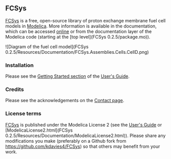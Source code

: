 FCSys
-----

[FCSys] is a free, open-source library of proton exchange membrane fuel cell
models in [Modelica](https://www.modelica.org/).  More information is available
in the documentation, which can be accessed
[online](http://kdavies4.github.com/FCSys) or from the documentation layer of
the Modelica code (starting at the [top level](FCSys 0.2.5/package.mo)).

![Diagram of the fuel cell model](FCSys 0.2.5/Resources/Documentation/FCSys.Assemblies.Cells.CellD.png)

### Installation

Please see the
[Getting Started section](http://kdavies4.github.io/FCSys/FCSys_UsersGuide.html#FCSys.UsersGuide.GettingStarted)
of the
[User's Guide](http://kdavies4.github.com/FCSys/FCSys_UsersGuide.html).

### Credits

Please see the acknowledgements on the
[Contact page](http://kdavies4.github.io/FCSys/FCSys_UsersGuide.html#FCSys.UsersGuide.Contact).

### License terms

[FCSys] is published under the Modelica License 2 (see the
[User's Guide](http://kdavies4.github.com/FCSys/FCSys_UsersGuide.html#FCSys.UsersGuide.License)
or
[ModelicaLicense2.html](FCSys 0.2.5/Resources/Documentation/ModelicaLicense2.html)).
Please share any modifications you make (preferably on a Github fork from
https://github.com/kdavies4/FCSys) so that others may benefit from your work.


[FCSys]: http://kdavies4.github.io/FCSys/
